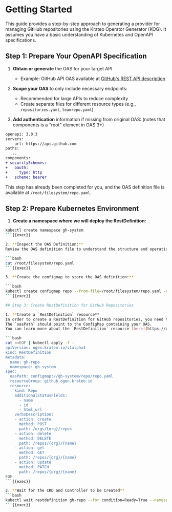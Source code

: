 # Getting Started

This guide provides a step-by-step approach to generating a provider for managing GitHub repositories using the Krateo Operator Generator (KOG). It assumes you have a basic understanding of Kubernetes and OpenAPI specifications.

## Step 1: Prepare Your OpenAPI Specification

1. **Obtain or generate** the OAS for your target API
   - Example: GitHub API OAS available at [GitHub's REST API description](https://github.com/github/rest-api-description/blob/main/descriptions/ghes-3.9/ghes-3.9.yaml)
   
2. **Scope your OAS** to only include necessary endpoints:
   - Recommended for large APIs to reduce complexity
   - Create separate files for different resource types (e.g., `repositories.yaml`, `teamrepo.yaml`)

3. **Add authentication** information if missing from original OAS: (notes that components is a "root" element in OAS 3+)
```diff
openapi: 3.0.3
servers:
  - url: https://api.github.com
paths:
  ...
components:
+ securitySchemes:
+   oauth:
+     type: http
+   scheme: bearer
```

This step has already been completed for you, and the OAS definition file is available at `/root/filesystem/repo.yaml`.

## Step 2: Prepare Kubernetes Environment

1. **Create a namespace where we will deploy the RestDefinition:**

```bash
kubectl create namespace gh-system
```{{exec}}

2. **Inspect the OAS Definition:**
Review the OAS definition file to understand the structure and operations available for the `Repoes` resource. This file will be used to generate the necessary CRD and controller.

```bash
cat /root/filesystem/repo.yaml
```{{exec}}

3. **Create the configmap to store the OAS definition:**

```bash
kubectl create configmap repo --from-file=/root/filesystem/repo.yaml -n gh-system
```{{exec}}

## Step 3: Create RestDefinition for GitHub Repositories

1. **Create a `RestDefinition` resource**
In order to create a RestDefinition for GitHub repositories, you need to define the `resourceGroup`, `kind`, and the verbs that the controller will support. 
The `oasPath` should point to the ConfigMap containing your OAS. 
You can learn more about the `RestDefinition` resource [here](https://docs.krateo.io/key-concepts/kog/oasgen-provider#restdefinition).

```bash
cat <<EOF | kubectl apply -f -
apiVersion: ogen.krateo.io/v1alpha1
kind: RestDefinition
metadata:
  name: gh-repo
  namespace: gh-system
spec:
  oasPath: configmap://gh-system/repo/repo.yaml
  resourceGroup: github.ogen.krateo.io
  resource: 
    kind: Repo
    additionalStatusFields:
      - name
      - id
      - html_url
    verbsDescription:
    - action: create
      method: POST
      path: /orgs/{org}/repos
    - action: delete
      method: DELETE
      path: /repos/{org}/{name}
    - action: get
      method: GET
      path: /repos/{org}/{name}
    - action: update
      method: PATCH
      path: /repos/{org}/{name}
EOF
```{{exec}}

2. **Wait for the CRD and Controller to be Created**
```bash
kubectl wait restdefinition gh-repo --for condition=Ready=True --namespace gh-system --timeout=600s
```{{exec}}
